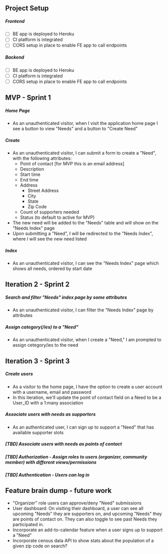 ## Project Setup 

##### Frontend
* [ ] BE app is deployed to Heroku
* [ ] CI platform is integrated 
* [ ] CORS setup in place to enable FE app to call endpoints 

##### Backend
* [ ] BE app is deployed to Heroku
* [ ] CI platform is integrated 
* [ ] CORS setup in place to enable FE app to call endpoints 

## MVP - Sprint 1

##### Home Page
* As an unauthenticated visitor, when I visit the application home page I see a button to view "Needs" and a button to "Create Need"

##### Create
* As an unauthenticated visitor, I can submit a form to create a "Need", with the following attributes:
    * Point of contact [for MVP this is an email address]
    * Description
    * Start time
    * End time
    * Address
      * Street Address
      * City
      * State
      * Zip Code   
    * Count of supporters needed
    * Status (to default to active for MVP)
 * The new need will be added to the "Needs" table and will show on the "Needs Index" page
 * Upon submitting a "Need", I will be redirected to the "Needs Index", where I will see the new need listed

##### Index
* As an unauthenticated visitor, I can see the "Needs Index" page which shows all needs, ordered by start date 

## Iteration 2 - Sprint 2
##### Search and filter "Needs" index page by some attributes
* As an unauthenticated visitor, I can filter the "Needs Index" page by <TBD> attributes

##### Assign category(/ies) to a "Need"
* As an unauthenticated visitor, when I create a "Need," I am prompted to assign <TBD count> cetegory/ies to the need 

## Iteration 3 - Sprint 3
##### Create users
* As a visitor to the home page, I have the option to create a user account with a username, email and password
* In this iteration, we'll update the point of contact field on a Need to be a User_ID with a 1:many association 
   
##### Associate users with needs as supporters
* As an authenticated user, I can sign up to support a "Need" that has available supporter slots 
   
##### [TBD] Associate users with needs as points of contact
##### [TBD] Authorization - Assign roles to users (organizer, community member) with different views/permissions
##### [TBD] Authentication - Users can log in

## Feature brain dump - future work 
* "Organizer" role users can approve/deny "Need" submissions
* User dashboard: On visiting their dashboard, a user can see all upcoming "Needs" they are supporters on, and upcoming "Needs" they are points of contact on. They can also toggle to see past Needs they participated in. 
* Incorporate an add-to-calendar feature when a user signs up to support a "Need"
* Incorporate census data API to show stats about the population of a given zip code on search?
